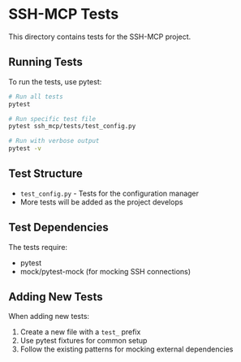 # SSH-MCP Tests

This directory contains tests for the SSH-MCP project.

## Running Tests

To run the tests, use pytest:

```bash
# Run all tests
pytest

# Run specific test file
pytest ssh_mcp/tests/test_config.py

# Run with verbose output
pytest -v
```

## Test Structure

- `test_config.py` - Tests for the configuration manager
- More tests will be added as the project develops

## Test Dependencies

The tests require:
- pytest
- mock/pytest-mock (for mocking SSH connections)

## Adding New Tests

When adding new tests:

1. Create a new file with a `test_` prefix
2. Use pytest fixtures for common setup
3. Follow the existing patterns for mocking external dependencies

